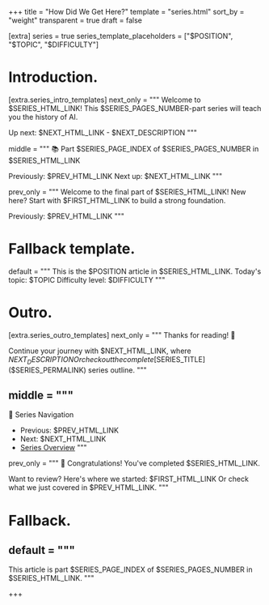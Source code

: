 +++
title = "How Did We Get Here?"
template = "series.html"
sort_by = "weight"
transparent = true
draft = false

[extra]
series = true
series_template_placeholders = ["$POSITION", "$TOPIC", "$DIFFICULTY"]

# Introduction.
[extra.series_intro_templates]
next_only = """
Welcome to $SERIES_HTML_LINK! This $SERIES_PAGES_NUMBER-part series will teach you the history of AI.

Up next: $NEXT_HTML_LINK - $NEXT_DESCRIPTION
"""

middle = """
📚 Part $SERIES_PAGE_INDEX of $SERIES_PAGES_NUMBER in $SERIES_HTML_LINK

Previously: $PREV_HTML_LINK
Next up: $NEXT_HTML_LINK
"""

prev_only = """
Welcome to the final part of $SERIES_HTML_LINK!
New here? Start with $FIRST_HTML_LINK to build a strong foundation.

Previously: $PREV_HTML_LINK
"""

# Fallback template.
default = """
This is the $POSITION article in $SERIES_HTML_LINK.
Today's topic: $TOPIC
Difficulty level: $DIFFICULTY
"""

# Outro.
[extra.series_outro_templates]
next_only = """
Thanks for reading! 🙌

Continue your journey with $NEXT_HTML_LINK, where $NEXT_DESCRIPTION
Or check out the complete [$SERIES_TITLE]($SERIES_PERMALINK) series outline.
"""

middle = """
---
📝 Series Navigation

- Previous: $PREV_HTML_LINK
- Next: $NEXT_HTML_LINK
- [Series Overview]($SERIES_PERMALINK)
"""

prev_only = """
🎉 Congratulations! You've completed $SERIES_HTML_LINK.

Want to review? Here's where we started: $FIRST_HTML_LINK
Or check what we just covered in $PREV_HTML_LINK.
"""

# Fallback.
default = """
---
This article is part $SERIES_PAGE_INDEX of $SERIES_PAGES_NUMBER in $SERIES_HTML_LINK.
"""

+++